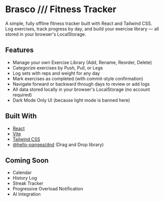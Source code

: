 # Brasco /// Fitness Tracker

A simple, fully offline fitness tracker built with React and Tailwind CSS.  
Log exercises, track progress by day, and build your exercise library — all stored in your browser's LocalStorage.

## Features

- Manage your own Exercise Library (Add, Rename, Reorder, Delete)
- Categorize exercises by Push, Pull, or Legs
- Log sets with reps and weight for any day
- Mark exercises as completed (with commit-style confirmation)
- Navigate forward or backward through days to review or add logs
- All data stored locally in your browser's LocalStorage (no account required)
- Dark Mode Only UI (because light mode is banned here)

## Built With

- [React](https://reactjs.org/)
- [Vite](https://vitejs.dev/)
- [Tailwind CSS](https://tailwindcss.com/)
- [@hello-pangea/dnd](https://github.com/hello-pangea/dnd) (Drag and Drop library)

## Coming Soon

- Calendar
- History Log
- Streak Tracker
- Progressive Overload Notification
- AI Integration
